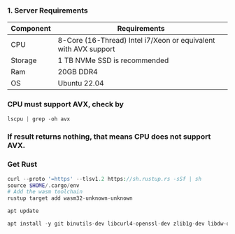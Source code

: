### 1. Server Requirements
| Component   |  Requirements  |
|-------------|----------------|
| CPU         | 8-Core (16-Thread) Intel i7/Xeon or equivalent with AVX support              |
| Storage     | 1 TB NVMe SSD is recommended         |
| Ram         | 20GB DDR4         |
| OS          |Ubuntu 22.04    |

### CPU must support AVX, check by
```php
lscpu | grep -oh avx
```
### If result returns nothing, that means CPU does not support AVX.

### Get Rust
```php
curl --proto '=https' --tlsv1.2 https://sh.rustup.rs -sSf | sh
source $HOME/.cargo/env
# Add the wasm toolchain
rustup target add wasm32-unknown-unknown
```
```php
apt update
```
```php
apt install -y git binutils-dev libcurl4-openssl-dev zlib1g-dev libdw-dev libiberty-dev cmake gcc g++ python docker.io protobuf-compiler libssl-dev pkg-config clang llvm cargo awscli
```
